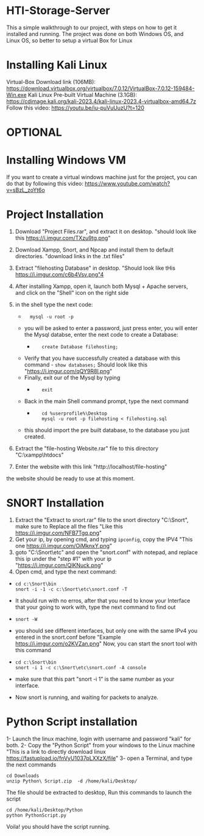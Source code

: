 # HTI-Storage-Server
This a simple walkthrough to our project, with steps on how to get it installed and running.
The project was done on both Windows OS, and Linux OS, so better to setup a virtual Box for Linux


# Installing Kali Linux

Virtual-Box Download link (106MB): https://download.virtualbox.org/virtualbox/7.0.12/VirtualBox-7.0.12-159484-Win.exe
Kali Linux Pre-built Virtual Machine (3.1GB): https://cdimage.kali.org/kali-2023.4/kali-linux-2023.4-virtualbox-amd64.7z
Follow this video: https://youtu.be/iu-puVuUuzU?t=120



# OPTIONAL
# Installing Windows VM
If you want to create a virtual windows machine just for the project, 
you can do that by following this video: https://www.youtube.com/watch?v=sBzL_zoYt6o



# Project Installation

1. Download "Project Files.rar", and extract it on desktop. "should look like this https://i.imgur.com/TXzu9tg.png"
2. Download Xampp, Snort, and Npcap and install them to default directories. "download links in the .txt files"
3. Extract "filehosting Database" in desktop. "Should look like tHis https://i.imgur.com/c6b4Vsv.png"4
4. After installing Xampp, open it, launch both Mysql + Apache servers, and click on the "Shell" icon on the right side
5. in the shell type the next code:
      - ```
          mysql -u root -p
        ```
   - you will be asked to enter a password, just press enter, you will enter the Mysql databse, enter the next code to create a Database:
      - ```
           create Database filehosting;
        ```
   - Verify that you have successfully created a database with this command
         - ```
           show databases;
           ```
     Should look like this "https://i.imgur.com/qQY9R8l.png"
   - Finally, exit our of the Mysql by typing
      - ```
           exit
        ```
   - Back in the main Shell command prompt, type the next command
      - ```
           cd %userprofile%\Desktop
           mysql -u root -p filehosting < filehosting.sql
        ```
   - this should import the pre built database, to the database you just created.

6. Extract the "file-hosting Website.rar" file to this directory "C:\xampp\htdocs" 
7. Enter the website with this link "http://localhost/file-hosting"

the website should be ready to use at this moment.






# SNORT Installation

1. Extract the "Extract to snort.rar" file to the snort directory "C:\Snort", make sure to Replace all the files "Like this https://i.imgur.com/NFB7Tgq.png"
2. Get your ip, by opening cmd, and typing ``` ipconfig ```, copy the IPV4 "This one https://i.imgur.com/OiMknxY.png"
3. goto "C:\Snort\etc" and open the "snort.conf" with notepad, and replace this ip under the "step #1" with your ip "https://i.imgur.com/QIKNuck.png"
4. Open cmd, and type the next command:


- ```
  cd c:\Snort\bin
  snort -i -1 -c c:\Snort\etc\snort.conf -T
  ```

- It should run with no erros, after that you need to know your Interface that your going to work with, type the next command to find out
- ```
  snort -W
  ```
- you should see different interfaces, but only one with the same IPv4 you entered in the snort.conf before "Example https://i.imgur.com/o2KVZan.png"
Now, you can start the snort tool with this command
- ```
  cd c:\Snort\bin
  snort -i 1 -c c:\Snort\etc\snort.conf -A console
  ```
- make sure that this part "snort -i 1" is the same number as your interface.
- Now snort is running, and waiting for packets to analyze.



# Python Script installation

1- Launch the linux machine, login with username and password "kali" for both.
2- Copy the "Python Script" from your windows to the Linux machine "This is a link to directly download linux https://fastupload.io/fnVyU1037pLXXzX/file"
3- open a Terminal, and type the next commands

```
cd Downloads
unzip Python\ Script.zip  -d /home/kali/Desktop/
```

The file should be extracted to desktop, Run this commands to launch the script
```
cd /home/kali/Desktop/Python
python PythonScript.py
```

Voila! you should have the script running.
